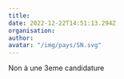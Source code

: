 ```yaml
---
title: 
date: 2022-12-22T14:51:13.294Z
organisation: 
author: 
avatar: "/img/pays/SN.svg"
---
```


Non à une 3eme candidature